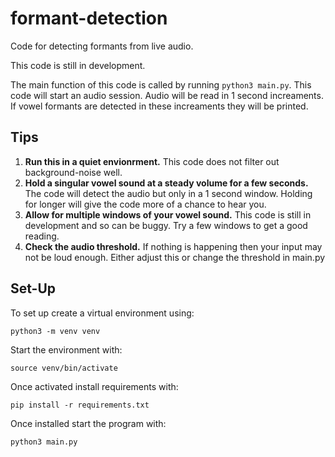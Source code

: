 # formant-detection
Code for detecting formants from live audio.

This code is still in development.

The main function of this code is called by running `python3 main.py`. This code will start an audio session. Audio will be read in 1 second increaments. If vowel formants are detected in these increaments they will be printed.

## Tips
1. **Run this in a quiet envionrment.** This code does not filter out background-noise well. 
2. **Hold a singular vowel sound at a steady volume for a few seconds.** The code will detect the audio but only in a 1 second window. Holding for longer will give the code more of a chance to hear you.
3. **Allow for multiple windows of your vowel sound.** This code is still in development and so can be buggy. Try a few windows to get a good reading.
4. **Check the audio threshold.** If nothing is happening then your input may not be loud enough. Either adjust this or change the threshold in main.py

## Set-Up

To set up create a virtual environment using:

`python3 -m venv venv`

Start the environment with:

`source venv/bin/activate`

Once activated install requirements with:

`pip install -r requirements.txt`

Once installed start the program with:

`python3 main.py`
